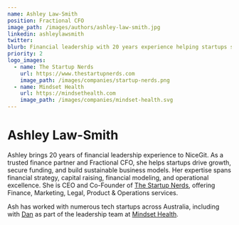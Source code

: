 ```yaml
---
name: Ashley Law-Smith
position: Fractional CFO
image_path: /images/authors/ashley-law-smith.jpg
linkedin: ashleylawsmith
twitter:
blurb: Financial leadership with 20 years experience helping startups succeed
priority: 2
logo_images:
  - name: The Startup Nerds
    url: https://www.thestartupnerds.com
    image_path: /images/companies/startup-nerds.png
  - name: Mindset Health
    url: https://mindsethealth.com
    image_path: /images/companies/mindset-health.svg
---
```


# Ashley Law-Smith

Ashley brings 20 years of financial leadership experience to NiceGit. As a trusted finance partner and Fractional CFO, she helps startups drive growth, secure funding, and build sustainable business models. Her expertise spans financial strategy, capital raising, financial modeling, and operational excellence. She is CEO and Co-Founder of [The Startup Nerds](https://www.thestartupnerds.com/), offering Finance, Marketing, Legal, Product & Operations services.

Ash has worked with numerous tech startups across Australia, including with [Dan](/team/dan/) as part of the leadership team at [Mindset Health](https://mindsethealth.com).
